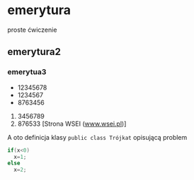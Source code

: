 # emerytura
proste ćwiczenie

## emerytura2

### emerytua3

* 12345678
* 1234567
* 8763456

1. 3456789
2. 876533
[Strona WSEI (www.wsei.pl)]

A oto definicja klasy `public class Trójkat` opisującą problem

```csharp
if(x<0)
  x=1;
else
  x=2;
```
